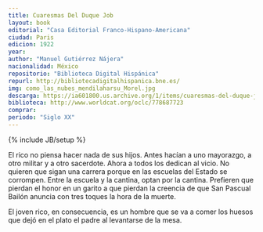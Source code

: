 ```yaml
---
title: Cuaresmas Del Duque Job
layout: book
editorial: "Casa Editorial Franco-Hispano-Americana"
ciudad: Paris
edicion: 1922
year: 
author: "Manuel Gutiérrez Nájera"
nacionalidad: México
repositorio: "Biblioteca Digital Hispánica"
repurl: http://bibliotecadigitalhispanica.bne.es/
img: como_las_nubes_mendilaharsu_Morel.jpg
descarga: https://ia601800.us.archive.org/1/items/cuaresmas-del-duque-job/Cuaresmas%20del%20Duque%20Job.pdf
biblioteca: http://www.worldcat.org/oclc/778687723
comprar: 
periodo: "Siglo XX"
---
```

{% include JB/setup %}
 
El rico no piensa hacer nada de sus hijos. Antes hacían  a uno  mayorazgo, a otro militar y a otro sacerdote. Ahora a todos los dedican al vicio. No quieren que sigan una carrera porque en las escuelas del Estado se corrompen. Entre la escuela y la cantina, optan por la  cantina. Prefieren que pierdan el honor en un garito a  que pierdan la creencia de que San Pascual Bailón anuncia con tres toques la hora de la muerte. 
 
El joven rico, en  consecuencia, es un hombre que se va a comer los huesos que dejó en el plato el padre al levantarse de la mesa.
